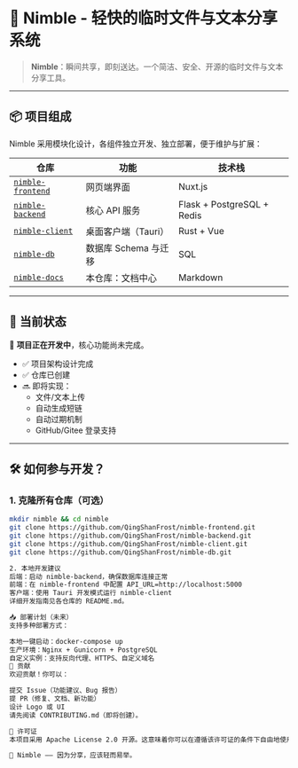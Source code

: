 # 🚀 Nimble - 轻快的临时文件与文本分享系统

> **Nimble**：瞬间共享，即刻送达。一个简洁、安全、开源的临时文件与文本分享工具。

---

## 📦 项目组成

Nimble 采用模块化设计，各组件独立开发、独立部署，便于维护与扩展：

| 仓库 | 功能 | 技术栈 |
|------|------|--------|
| [`nimble-frontend`](https://github.com/QingShanFrost/nimble-frontend) | 网页端界面 | Nuxt.js |
| [`nimble-backend`](https://github.com/QingShanFrost/nimble-backend) | 核心 API 服务 | Flask + PostgreSQL + Redis |
| [`nimble-client`](https://github.com/QingShanFrost/nimble-client) | 桌面客户端（Tauri） | Rust + Vue |
| [`nimble-db`](https://github.com/QingShanFrost/nimble-db) | 数据库 Schema 与迁移 | SQL |
| [`nimble-docs`](https://github.com/QingShanFrost/nimble-docs) | 本仓库：文档中心 | Markdown |

---

## 🚦 当前状态

🚧 **项目正在开发中**，核心功能尚未完成。

- ✅ 项目架构设计完成
- ✅ 仓库已创建
- 🔜 即将实现：
  - 文件/文本上传
  - 自动生成短链
  - 自动过期机制
  - GitHub/Gitee 登录支持

---

## 🛠️ 如何参与开发？

### 1. 克隆所有仓库（可选）

```bash
mkdir nimble && cd nimble
git clone https://github.com/QingShanFrost/nimble-frontend.git
git clone https://github.com/QingShanFrost/nimble-backend.git
git clone https://github.com/QingShanFrost/nimble-client.git
git clone https://github.com/QingShanFrost/nimble-db.git

2. 本地开发建议
后端：启动 nimble-backend，确保数据库连接正常
前端：在 nimble-frontend 中配置 API_URL=http://localhost:5000
客户端：使用 Tauri 开发模式运行 nimble-client
详细开发指南见各仓库的 README.md。

📥 部署计划（未来）
支持多种部署方式：

本地一键启动：docker-compose up
生产环境：Nginx + Gunicorn + PostgreSQL
自定义实例：支持反向代理、HTTPS、自定义域名
🤝 贡献
欢迎贡献！你可以：

提交 Issue（功能建议、Bug 报告）
提 PR（修复、文档、新功能）
设计 Logo 或 UI
请先阅读 CONTRIBUTING.md（即将创建）。

📄 许可证
本项目采用 Apache License 2.0 开源。这意味着你可以在遵循该许可证的条件下自由地使用、修改和分发本软件。更多详情，请参阅 LICENSE 文件。

🌟 Nimble —— 因为分享，应该轻而易举。
